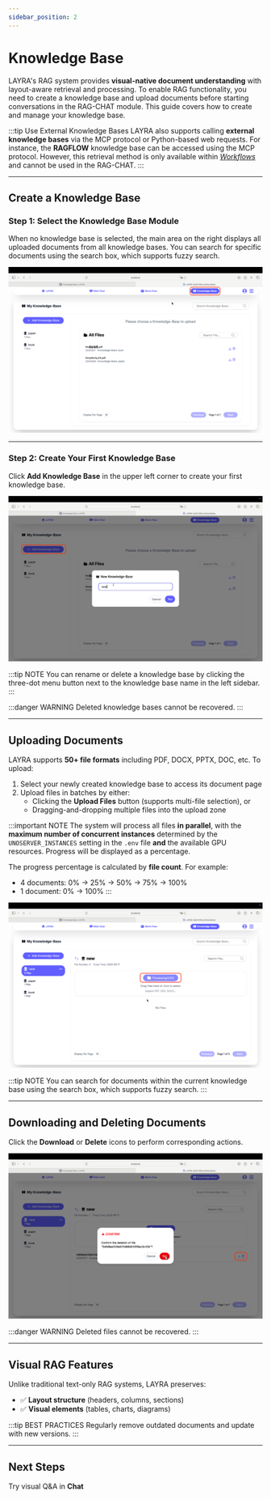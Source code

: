 ```yaml
---
sidebar_position: 2
---
```


# Knowledge Base

LAYRA's RAG system provides **visual-native document understanding** with layout-aware retrieval and processing. To enable RAG functionality, you need to create a knowledge base and upload documents before starting conversations in the RAG-CHAT module. This guide covers how to create and manage your knowledge base.

:::tip Use External Knowledge Bases
LAYRA also supports calling **external knowledge bases** via the MCP protocol or Python-based web requests. For instance, the **RAGFLOW** knowledge base can be accessed using the MCP protocol. However, this retrieval method is only available within *[Workflows](./work-flow/nodes/llm-node)* and cannot be used in the RAG-CHAT.
:::

---

## Create a Knowledge Base

### Step 1: Select the Knowledge Base Module
When no knowledge base is selected, the main area on the right displays all uploaded documents from all knowledge bases. You can search for specific documents using the search box, which supports fuzzy search.

![Knowledge Base Selection](./img/Knowledge-Base-Selection.png)

---

### Step 2: Create Your First Knowledge Base
Click **Add Knowledge Base** in the upper left corner to create your first knowledge base.

![Create Knowledge Base](./img/Create-Knowledge-Base.png)

:::tip NOTE
You can rename or delete a knowledge base by clicking the three-dot menu button next to the knowledge base name in the left sidebar.
:::

:::danger WARNING
Deleted knowledge bases cannot be recovered.
:::

---

## Uploading Documents

LAYRA supports **50+ file formats** including PDF, DOCX, PPTX, DOC, etc. To upload:

1. Select your newly created knowledge base to access its document page
2. Upload files in batches by either:
   - Clicking the **Upload Files** button (supports multi-file selection), or
   - Dragging-and-dropping multiple files into the upload zone

:::important NOTE
The system will process all files **in parallel**, with the **maximum number of concurrent instances** determined by the `UNOSERVER_INSTANCES` setting in the `.env` file **and** the available GPU resources. Progress will be displayed as a percentage.

The progress percentage is calculated by **file count**. For example:
- 4 documents: 0% → 25% → 50% → 75% → 100%
- 1 document: 0% → 100%
:::

![Document Upload](./img/Document-Upload.png)

:::tip NOTE
You can search for documents within the current knowledge base using the search box, which supports fuzzy search.
:::

---

## Downloading and Deleting Documents

Click the **Download** or **Delete** icons to perform corresponding actions.

![Document Management](./img/Document-Management.png)

:::danger WARNING
Deleted files cannot be recovered.
:::

---

## Visual RAG Features

Unlike traditional text-only RAG systems, LAYRA preserves:

- ✅ **Layout structure** (headers, columns, sections)
- ✅ **Visual elements** (tables, charts, diagrams)

:::tip BEST PRACTICES
Regularly remove outdated documents and update with new versions.
:::

---

## Next Steps  
Try visual Q&A in **Chat**   
